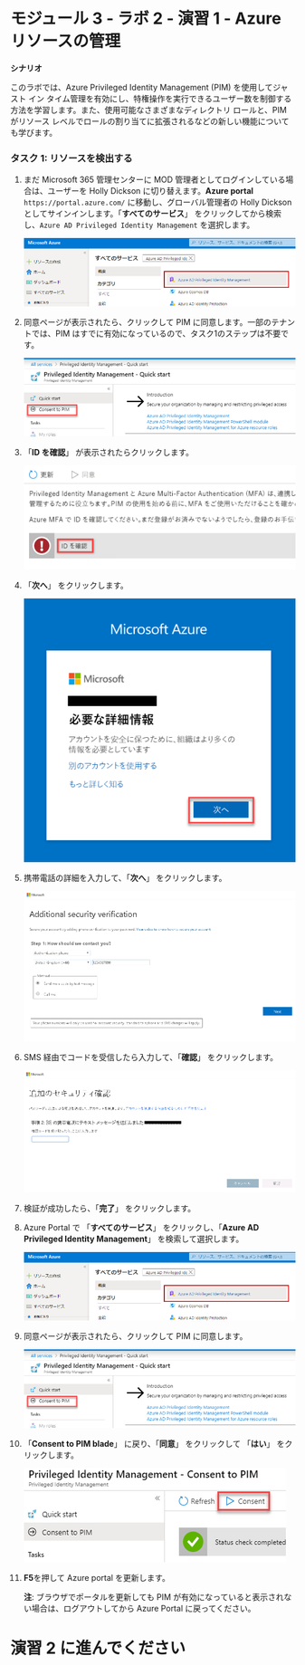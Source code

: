 # モジュール 3 - ラボ 2 - 演習 1 - Azure リソースの管理


**シナリオ**

このラボでは、Azure Privileged Identity Management (PIM) を使用してジャスト イン タイム管理を有効にし、特権操作を実行できるユーザー数を制御する方法を学習します。また、使用可能なさまざまなディレクトリ ロールと、PIM がリソース レベルでロールの割り当てに拡張されるなどの新しい機能についても学びます。 


### タスク 1: リソースを検出する

1.  まだ Microsoft 365 管理センターに MOD 管理者としてログインしている場合は、ユーザーを Holly Dickson に切り替えます。**Azure portal** `https://portal.azure.com/` に移動し、グローバル管理者の Holly Dickson としてサインインします。「**すべてのサービス**」 をクリックしてから検索し、`Azure AD Privileged Identity Management` を選択します。

     ![スクリーンショット](../Media/a52510a3-b2a2-4b21-91a8-ee7f34b39a72.png)

1.  同意ページが表示されたら、クリックして PIM に同意します。一部のテナントでは、PIM はすでに有効になっているので、タスク1のステップは不要です。

     ![スクリーンショット](../Media/5943cd1d-f6e6-4ccc-921b-e1105af7bdf9.png)

1.  「**ID を確認**」 が表示されたらクリックします。

     ![スクリーンショット](../Media/bab59fee-f511-4acb-9b7f-fbade8180ce6.png)

1.  「**次へ**」 をクリックします。

     ![スクリーンショット](../Media/ba0fec59-067d-4c37-ac48-9f7382eb1e22.png)

1.  携帯電話の詳細を入力して、「**次へ**」 をクリックします。

     ![スクリーンショット](../Media/2b6079d5-3c88-4dff-b49b-5bc1193e003a.png)
 
1.  SMS 経由でコードを受信したら入力して、「**確認**」 をクリックします。

     ![スクリーンショット](../Media/f28fb995-7078-43f3-8edb-8a952111af07.png)

1. 検証が成功したら、「**完了**」 をクリックします。

1.  Azure Portal で 「**すべてのサービス**」 をクリックし、「**Azure AD Privileged Identity Management**」 を検索して選択します。

     ![スクリーンショット](../Media/a52510a3-b2a2-4b21-91a8-ee7f34b39a72.png)

1.  同意ページが表示されたら、クリックして PIM に同意します。

     ![スクリーンショット](../Media/5943cd1d-f6e6-4ccc-921b-e1105af7bdf9.png)

1.  「**Consent to PIM blade**」 に戻り、「**同意**」 をクリックして 「**はい**」 をクリックします。

     ![スクリーンショット](../Media/35eb7586-5a30-41a6-9f1c-abb48f8ed548.png)

1.  **F5**を押して Azure portal を更新します。
   
    **注**: ブラウザでポータルを更新しても PIM が有効になっていると表示されない場合は、ログアウトしてから Azure Portal に戻ってください。

# 演習 2 に進んでください
